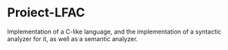 # Proiect-LFAC
Implementation of a C-like language, and the implementation of a syntactic 
analyzer for it, as well as a semantic analyzer.
